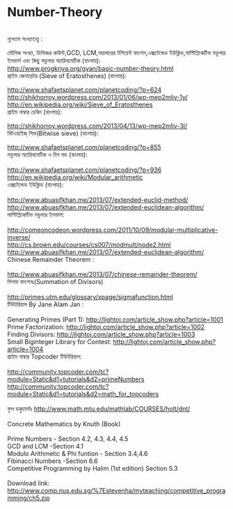 # Number-Theory
<br>
ন্যূনতম সংখ্যাতত্ত্ব : <br> 

মৌলিক সংখ্যা, ডিভিজর কাউন্ট,GCD, LCM,অয়লারের টশিয়েন্ট ফাংশন,এক্সটেন্ডেড ইউক্লিড,মাল্টিপ্লিকেটিভ মডুলার ইনভার্স এবং কিছু মডুলার অ্যারিথমেটিক (বাংলায়):  <br> 
http://www.progkriya.org/gyan/basic-number-theory.html <br> 
প্রাইম জেনারেটর (Sieve of Eratosthenes) (বাংলায়):<br> 

http://www.shafaetsplanet.com/planetcoding/?p=624<br>
http://shikhorroy.wordpress.com/2013/01/06/wp-mep2mliv-1y/<br>
http://en.wikipedia.org/wiki/Sieve_of_Eratosthenes<br>
প্রাইম নাম্বার চেকিং (বাংলায়):<br>

http://shikhorroy.wordpress.com/2013/04/13/wp-mep2mliv-3l/<br>
বিটওয়াইজ্ সিভ(Bitwise sieve) (বাংলায়):<br>

http://www.shafaetsplanet.com/planetcoding/?p=855<br>
মডুলার অ্যারিথমেটিক ও বিগ মড (বাংলায়):<br>
<br>
http://www.shafaetsplanet.com/planetcoding/?p=936<br>
http://en.wikipedia.org/wiki/Modular_arithmetic<br>
এক্সটেন্ডেড ইউক্লিড (বাংলায়):<br>
<br>
http://www.abuasifkhan.me/2013/07/extended-euclid-method/<br>
http://www.abuasifkhan.me/2013/07/extended-euclidean-algorithm/<br>
মাল্টিপ্লিকেটিভ মডুলার ইনভার্স:<br>
<br>
http://comeoncodeon.wordpress.com/2011/10/09/modular-multiplicative-inverse/<br>
http://cs.brown.edu/courses/cs007/modmult/node2.html<br>
http://www.abuasifkhan.me/2013/07/extended-euclidean-algorithm/<br>
Chinese Remainder Theorem :<br>
<br>
http://www.abuasifkhan.me/2013/07/chinese-remainder-theorem/<br>
সিগমা ফাংশনঃ(Summation of Divisors)<br>
<br>
http://primes.utm.edu/glossary/xpage/sigmafunction.html<br>
টিউটরিয়াল By Jane Alam Jan :<br>
<br>
Generating Primes (Part 1): http://lightoj.com/article_show.php?article=1001<br>
Prime Factorization: http://lightoj.com/article_show.php?article=1002<br>
Finding Divisors: http://lightoj.com/article_show.php?article=1003<br>
Small Biginteger Library for Contest: http://lightoj.com/article_show.php?article=1004<br>
প্রাইম নাম্বার Topcoder টিউটরিয়াল:<br>
<br>
http://community.topcoder.com/tc?module=Static&d1=tutorials&d2=primeNumbers<br>
http://community.topcoder.com/tc?module=Static&d1=tutorials&d2=math_for_topcoders<br>
<br>
ফুল ডকুমেন্টঃ http://www.math.mtu.edu/mathlab/COURSES/holt/dnt/<br>
<br>
Concrete Mathematics by Knuth (Book)<br>
<br>
Prime Numbers - Section 4.2, 4.3, 4.4, 4.5<br>
GCD and LCM -Section 4.1<br>
Modulo Arithmetic & Phi funtion - Section 3.4,4.6<br>
Fibinacci Numbers -Section 6.6<br>
Competitive Programming by Halim (1st edition) Section 5.3<br>
<br>
Download link: http://www.comp.nus.edu.sg/%7Estevenha/myteaching/competitive_programming/ch5.zip

